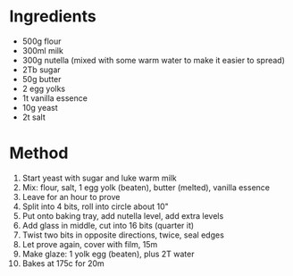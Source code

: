 # Ingredients

* 500g flour
* 300ml milk
* 300g nutella (mixed with some warm water to make it easier to spread)
* 2Tb sugar
* 50g butter
* 2 egg yolks
* 1t vanilla essence
* 10g yeast
* 2t salt

# Method

1. Start yeast with sugar and luke warm milk
2. Mix: flour, salt, 1 egg yolk (beaten), butter (melted), vanilla essence
3. Leave for an hour to prove
4. Split into 4 bits, roll into circle about 10"
5. Put onto baking tray, add nutella level, add extra levels
6. Add glass in middle, cut into 16 bits (quarter it)
7. Twist two bits in opposite directions, twice, seal edges
8. Let prove again, cover with film, 15m
9. Make glaze: 1 yolk egg (beaten), plus 2T water
10. Bakes at 175c for 20m
